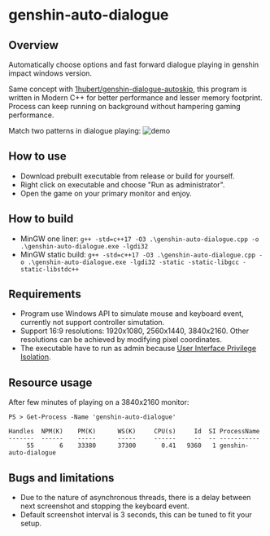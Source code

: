 # genshin-auto-dialogue

## Overview
Automatically choose options and fast forward dialogue playing in genshin impact windows version.

Same concept with [1hubert/genshin-dialogue-autoskip](https://github.com/1hubert/genshin-dialogue-autoskip), this program is written in Modern C++ for better performance and lesser memory footprint. Process can keep running on background without hampering gaming performance.

Match two patterns in dialogue playing:
![demo](https://github.com/kingsidelee/genshin-auto-dialogue/blob/main/demo.png)

## How to use
- Download prebuilt executable from release or build for yourself.
- Right click on executable and choose "Run as administrator".
- Open the game on your primary monitor and enjoy.

## How to build
- MinGW one liner: `g++ -std=c++17 -O3 .\genshin-auto-dialogue.cpp -o .\genshin-auto-dialogue.exe -lgdi32`
- MinGW static build: `g++ -std=c++17 -O3 .\genshin-auto-dialogue.cpp -o .\genshin-auto-dialogue.exe -lgdi32 -static -static-libgcc -static-libstdc++`

## Requirements
- Program use Windows API to simulate mouse and keyboard event, currently not support controller simutation.
- Support 16:9 resolutions: 1920x1080, 2560x1440, 3840x2160. Other resolutions can be achieved by modifying pixel coordinates.
- The executable have to run as admin because [User Interface Privilege Isolation](https://en.wikipedia.org/wiki/User_Interface_Privilege_Isolation).

## Resource usage
After few minutes of playing on a 3840x2160 monitor:
```
PS > Get-Process -Name 'genshin-auto-dialogue'

Handles  NPM(K)    PM(K)      WS(K)     CPU(s)     Id  SI ProcessName
-------  ------    -----      -----     ------     --  -- -----------
     55       6    33380      37300       0.41   9360   1 genshin-auto-dialogue
```

## Bugs and limitations
- Due to the nature of asynchronous threads, there is a delay between next screenshot and stopping the keyboard event.
- Default screenshot interval is 3 seconds, this can be tuned to fit your setup.

